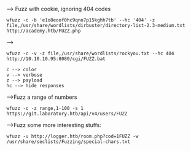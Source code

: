 
--> Fuzz with cookie, ignoring 404 codes

```
wfuzz -c -b 'e1o8eoof0hc9qno7p15kghh7tb' --hc '404' -z file,/usr/share/wordlists/dirbuster/directory-list-2.3-medium.txt http://academy.htb/FUZZ.php
```


-->

```
wfuzz -c -v -z file,/usr/share/wordlists/rockyou.txt --hc 404 http://10.10.10.95:8080/cgi/FUZZ.bat

c --> color
v --> verbose
z --> payload
hc --> hide responses
```

-->Fuzz a range of numbers

 ```
wfuzz -c -z range,1-100 -s 1 https://git.laboratory.htb/api/v4/users/FUZZ
 ```


-->Fuzz some more interesting stuffs:

```
wfuzz -u http://logger.htb/room.php?cod=1FUZZ -w /usr/share/seclists/Fuzzing/special-chars.txt
```

 